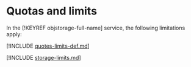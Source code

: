# Quotas and limits

In the [!KEYREF objstorage-full-name] service, the following limitations apply:

[!INCLUDE [quotes-limits-def.md](../../_includes/quotes-limits-def.md)]

[!INCLUDE [storage-limits.md](../../_includes/storage-limits.md)]

